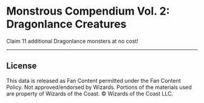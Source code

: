 # Monstrous Compendium Vol. 2: Dragonlance Creatures

Claim 11 additional Dragonlance monsters at no cost!

---

## License

This data is released as Fan Content permitted under the Fan Content Policy. Not approved/endorsed by Wizards. Portions of the materials used are property of Wizards of the Coast. © Wizards of the Coast LLC.
